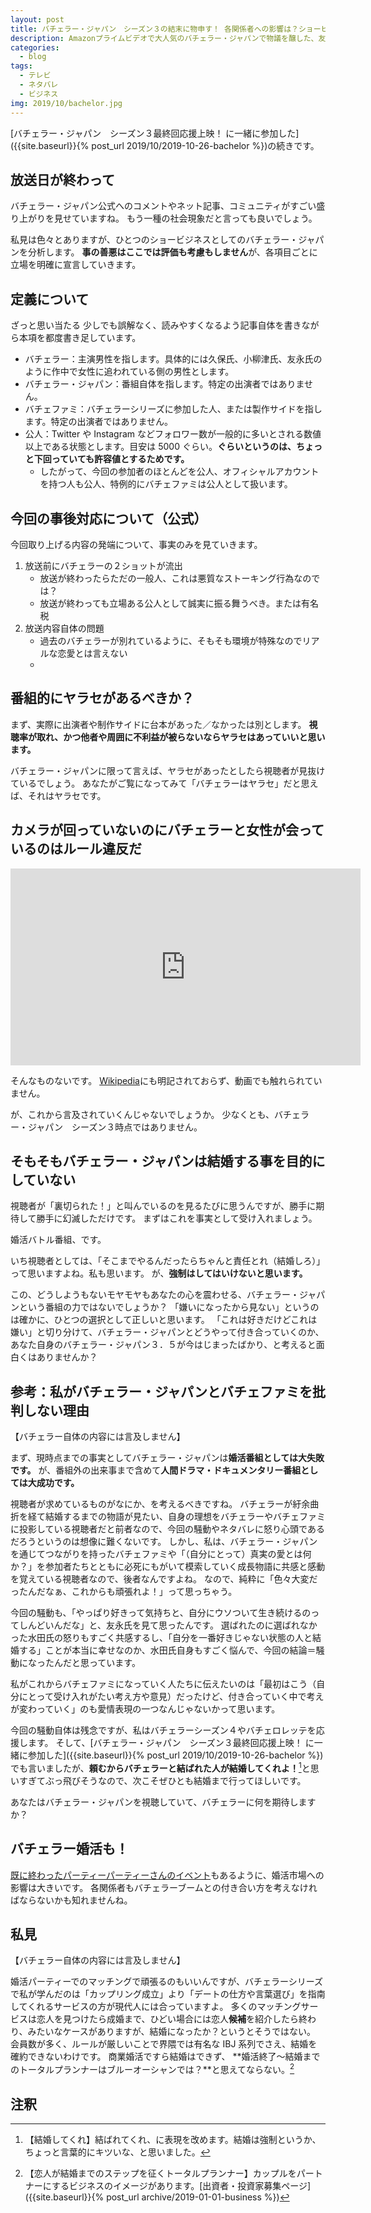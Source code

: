 ```yaml
---
layout: post
title: バチェラー・ジャパン　シーズン３の結末に物申す！ 各関係者への影響は？ショービジネスとしてバチェラーを見る
description: Amazonプライムビデオで大人気のバチェラー・ジャパンで物議を醸した、友永真也と水田あゆみの破局と、一度フッた岩間恵との復縁や放送前ネタバレを徹底調査！
categories:
  - blog
tags:
  - テレビ
  - ネタバレ
  - ビジネス
img: 2019/10/bachelor.jpg
---
```


[バチェラー・ジャパン　シーズン３最終回応援上映！ に一緒に参加した]({{site.baseurl}}{% post_url 2019/10/2019-10-26-bachelor %})の続きです。

## 放送日が終わって

バチェラー・ジャパン公式へのコメントやネット記事、コミュニティがすごい盛り上がりを見せていますね。
もう一種の社会現象だと言っても良いでしょう。

私見は色々とありますが、ひとつのショービジネスとしてのバチェラー・ジャパンを分析します。
**事の善悪はここでは評価も考慮もしません**が、各項目ごとに立場を明確に宣言していきます。

## 定義について

ざっと思い当たる
少しでも誤解なく、読みやすくなるよう記事自体を書きながら本項を都度書き足しています。

- バチェラー：主演男性を指します。具体的には久保氏、小柳津氏、友永氏のように作中で女性に追われている側の男性とします。
- バチェラー・ジャパン：番組自体を指します。特定の出演者ではありません。
- バチェファミ：バチェラーシリーズに参加した人、または製作サイドを指します。特定の出演者ではありません。
- 公人：Twitter や Instagram などフォロワー数が一般的に多いとされる数値以上である状態とします。目安は 5000 ぐらい。**ぐらいというのは、ちょっと下回っていても許容値とするためです。**
  - したがって、今回の参加者のほとんどを公人、オフィシャルアカウントを持つ人も公人、特例的にバチェファミは公人として扱います。

## 今回の事後対応について（公式）

今回取り上げる内容の発端について、事実のみを見ていきます。

1. 放送前にバチェラーの２ショットが流出
   - 放送が終わったらただの一般人、これは悪質なストーキング行為なのでは？
   - 放送が終わっても立場ある公人として誠実に振る舞うべき。または有名税
1. 放送内容自体の問題
   - 過去のバチェラーが別れているように、そもそも環境が特殊なのでリアルな恋愛とは言えない
   -

## 番組的にヤラセがあるべきか？

まず、実際に出演者や制作サイドに台本があった／なかったは別とします。
**視聴率が取れ、かつ他者や周囲に不利益が被らないならヤラセはあっていいと思います。**

バチェラー・ジャパンに限って言えば、ヤラセがあったとしたら視聴者が見抜けているでしょう。
あなたがご覧になってみて「バチェラーはヤラセ」だと思えば、それはヤラセです。

## カメラが回っていないのにバチェラーと女性が会っているのはルール違反だ

<iframe width="560" height="315" src="https://www.youtube.com/embed/uvi8zmz03SU" frameborder="0" allow="accelerometer; autoplay; encrypted-media; gyroscope; picture-in-picture" allowfullscreen></iframe>

そんなものないです。
[Wikipedia](https://ja.wikipedia.org/wiki/バチェラー・ジャパン#ルール)にも明記されておらず、動画でも触れられていません。

が、これから言及されていくんじゃないでしょうか。
少なくとも、バチェラー・ジャパン　シーズン３時点ではありません。

## そもそもバチェラー・ジャパンは結婚する事を目的にしていない
視聴者が「裏切られた！」と叫んでいるのを見るたびに思うんですが、勝手に期待して勝手に幻滅しただけです。
まずはこれを事実として受け入れましょう。

婚活バトル番組、です。

いち視聴者としては、「そこまでやるんだったらちゃんと責任とれ（結婚しろ）」って思いますよね。私も思います。
が、**強制はしてはいけないと思います。**

この、どうしようもないモヤモヤもあなたの心を震わせる、バチェラー・ジャパンという番組の力ではないでしょうか？
「嫌いになったから見ない」というのは確かに、ひとつの選択として正しいと思います。
「これは好きだけどこれは嫌い」と切り分けて、バチェラー・ジャパンとどうやって付き合っていくのか、あなた自身のバチェラー・ジャパン３．５が今はじまったばかり、と考えると面白くはありませんか？

## 参考：私がバチェラー・ジャパンとバチェファミを批判しない理由

【バチェラー自体の内容には言及しません】

まず、現時点までの事実としてバチェラー・ジャパンは**婚活番組としては大失敗です。**
が、番組外の出来事まで含めて**人間ドラマ・ドキュメンタリー番組としては大成功です。**

視聴者が求めているものがなにか、を考えるべきですね。
バチェラーが紆余曲折を経て結婚するまでの物語が見たい、自身の理想をバチェラーやバチェファミに投影している視聴者だと前者なので、今回の騒動やネタバレに怒り心頭であるだろうというのは想像に難くないです。
しかし、私は、バチェラー・ジャパンを通じてつながりを持ったバチェファミや「（自分にとって）真実の愛とは何か？」を参加者たちとともに必死にもがいて模索していく成長物語に共感と感動を覚えている視聴者なので、後者なんですよね。
なので、純粋に「色々大変だったんだなぁ、これからも頑張れよ！」って思っちゃう。

今回の騒動も、「やっぱり好きって気持ちと、自分にウソついて生き続けるのってしんどいんだな」と、友永氏を見て思ったんです。
選ばれたのに選ばれなかった水田氏の怒りもすごく共感するし、「自分を一番好きじゃない状態の人と結婚する」ことが本当に幸せなのか、水田氏自身もすごく悩んで、今回の結論＝騒動になったんだと思っています。

私がこれからバチェファミになっていく人たちに伝えたいのは「最初はこう（自分にとって受け入れがたい考え方や意見）だったけど、付き合っていく中で考えが変わっていく」のも愛情表現の一つなんじゃないかって思います。

今回の騒動自体は残念ですが、私はバチェラーシーズン４やバチェロレッテを応援します。
そして、[バチェラー・ジャパン　シーズン３最終回応援上映！ に一緒に参加した]({{site.baseurl}}{% post_url 2019/10/2019-10-26-bachelor %})でも言いましたが、**頼むからバチェラーと結ばれた人が結婚してくれよ！**[^2]と思いすぎてぶっ飛びそうなので、次こそぜひとも結婚まで行ってほしいです。

あなたはバチェラー・ジャパンを視聴していて、バチェラーに何を期待しますか？

## バチェラー婚活も！

[既に終わったパーティーパーティーさんのイベント](https://www.partyparty.jp/party-detail/pid378014)もあるように、婚活市場への影響は大きいです。
各関係者もバチェラーブームとの付き合い方を考えなければならないかも知れませんね。

## 私見

【バチェラー自体の内容には言及しません】

婚活パーティーでのマッチングで頑張るのもいいんですが、バチェラーシリーズで私が学んだのは「カップリング成立」より「デートの仕方や言葉選び」を指南してくれるサービスの方が現代人には合っていますよ。
多くのマッチングサービスは恋人を見つけたら成婚まで、ひどい場合には恋人**候補**を紹介したら終わり、みたいなケースがありますが、結婚になったか？というとそうではない。
会員数が多く、ルールが厳しいことで界隈では有名な IBJ 系列でさえ、結婚を確約できないわけです。
商業婚活ですら結婚はできず、
**婚活終了～結婚までのトータルプランナーはブルーオーシャンでは？**と思えてならない。[^1]

## 注釈

[^1]: 【恋人が結婚までのステップを征くトータルプランナー】カップルをパートナーにするビジネスのイメージがあります。[出資者・投資家募集ページ]({{site.baseurl}}{% post_url archive/2019-01-01-business %})
[^2]: 【結婚してくれ】結ばれてくれ、に表現を改めます。結婚は強制というか、ちょっと言葉的にキツいな、と思いました。
